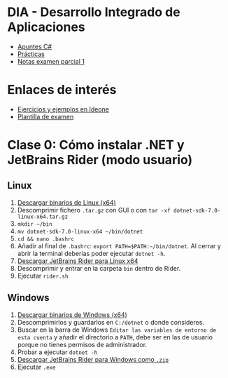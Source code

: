 # DIA - Desarrollo Integrado de Aplicaciones

- [Apuntes C#](c-sharp.md)
- [Prácticas](practicas/)
- [Notas examen parcial 1](notas-examen1.md)

# Enlaces de interés

- [Ejercicios y ejemplos en Ideone](https://ideone.com/baltasarq/dia)
- [Plantilla de examen](https://github.com/Baltasarq/ExamenDIA)

# Clase 0: Cómo instalar .NET y JetBrains Rider (modo usuario)

## Linux

1. [Descargar binarios de Linux (x64)](https://dotnet.microsoft.com/es-es/download/dotnet/7.0)
2. Descomprimir fichero `.tar.gz` con GUI o con `tar -xf dotnet-sdk-7.0-linux-x64.tar.gz`
3. `mkdir ~/bin`
4. `mv dotnet-sdk-7.0-linux-x64 ~/bin/dotnet `
5. `cd && nano .bashrc`
6. Añadir al final de `.bashrc`: `export PATH=$PATH:~/bin/dotnet`. Al cerrar y abrir la terminal deberías poder ejecutar `dotnet -h`.
7. [Descargar JetBrains Rider para Linux x64](https://www.jetbrains.com/es-es/rider/download/#section=linux)
8. Descomprimir y entrar en la carpeta `bin` dentro de Rider.
9. Ejecutar `rider.sh`

## Windows

1. [Descargar binarios de Windows (x64)](https://dotnet.microsoft.com/es-es/download/dotnet/7.0)
2. Descomprimirlos y guardarlos en `C:/dotnet` o donde consideres.
3. Buscar en la barra de Windows `Editar las variables de entorno de esta cuenta` y añadir el directorio a `PATH`, debe ser en las de usuario porque no tienes permisos de administrador.
4. Probar a ejecutar `dotnet -h`
5. [Descargar JetBrains Rider para Windows como `.zip`](https://www.jetbrains.com/es-es/rider/download/#section=windows)
6. Ejecutar `.exe`
